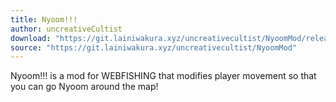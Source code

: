 ```yaml
---
title: Nyoom!!!
author: uncreativeCultist
download: "https://git.lainiwakura.xyz/uncreativecultist/NyoomMod/releases/download/v1.0.2/Nyoom-v1.0.2.zip"
source: "https://git.lainiwakura.xyz/uncreativecultist/NyoomMod"
---
```


Nyoom!!! is a mod for WEBFISHING that modifies player movement so that you can go Nyoom around the map!